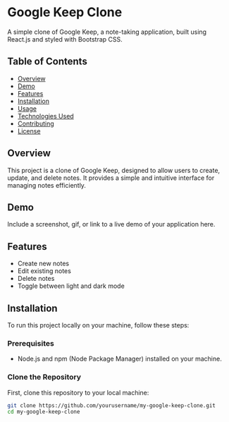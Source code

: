 # Google Keep Clone

A simple clone of Google Keep, a note-taking application, built using React.js and styled with Bootstrap CSS.

## Table of Contents

- [Overview](#overview)
- [Demo](#demo)
- [Features](#features)
- [Installation](#installation)
- [Usage](#usage)
- [Technologies Used](#technologies-used)
- [Contributing](#contributing)
- [License](#license)

## Overview

This project is a clone of Google Keep, designed to allow users to create, update, and delete notes. It provides a simple and intuitive interface for managing notes efficiently.

## Demo

Include a screenshot, gif, or link to a live demo of your application here.

## Features

- Create new notes
- Edit existing notes
- Delete notes
- Toggle between light and dark mode

## Installation

To run this project locally on your machine, follow these steps:

### Prerequisites

- Node.js and npm (Node Package Manager) installed on your machine.

### Clone the Repository

First, clone this repository to your local machine:

```bash
git clone https://github.com/yourusername/my-google-keep-clone.git
cd my-google-keep-clone
